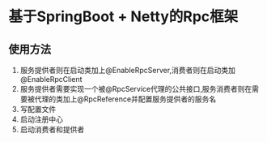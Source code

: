 # 基于SpringBoot + Netty的Rpc框架  

## 使用方法

1. 服务提供者则在启动类加上@EnableRpcServer,消费者则在启动类加@EnableRpcClient
2. 服务提供者需要实现一个被@RpcService代理的公共接口,服务消费者则在需要被代理的类加上@RpcReference并配置服务提供者的服务名
3. 写配置文件
4. 启动注册中心
5. 启动消费者和提供者

